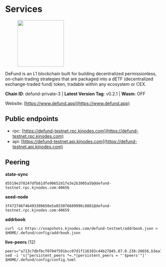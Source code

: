 # Services

<figure><img src="https://raw.githubusercontent.com/kj89/testnet_manuals/main/pingpub/logos/defund.png" width="150" alt=""><figcaption></figcaption></figure>

DeFund is an L1 blockchain built for building decentralized permissionless,  on-chain trading strategies that are packaged into a dETF (decentralized  exchange-traded fund) token, tradable within any ecosystem or CEX.

**Chain ID**: defund-private-3 | **Latest Version Tag**: v0.2.1 | **Wasm**: OFF

Website: [https://www.defund.app](https://www.defund.app)


## Public endpoints

* rpc: [https://defund-testnet.rpc.kjnodes.com](https://defund-testnet.rpc.kjnodes.com)
* api: [https://defund-testnet.api.kjnodes.com](https://defund-testnet.api.kjnodes.com)

## Peering

**state-sync**

```
d5519e378247dfb61dfe90652d1fe3e2b3005a5b@defund-testnet.rpc.kjnodes.com:40656
```

**seed-node**

```
3f472746f46493309650e5a033076689996c8881@defund-testnet.rpc.kjnodes.com:40659
```

**addrbook**
```
curl -Ls https://snapshots.kjnodes.com/defund-testnet/addrbook.json > $HOME/.defund/config/addrbook.json
```

**live-peers** (12)
```
peers="a713c7dbfbcf0704f591bcc07d1f116303c44b27@45.87.0.238:26656,b3ea7a581e2f1c1e19d2067e6cd54497914ec4ea@173.249.54.237:40656,6bbd4d421c9610e918fee90a81278e689e445d81@194.163.184.53:40656,028aa95415a9a004e57fd581d2c897f01a5b8054@80.241.211.235:26656,a7cf78c4ec7bf69731c2cc9a5c1064e71e8e27d1@38.242.251.116:26656,f02544ad936678f3c6f23897daee2c807b3d293c@45.147.199.188:26656,9e3c8603f8eb1aeacf7392701a1977668684803c@194.163.170.245:26656,edabbcbfb21c488be785f0925b0060c717440bad@92.119.112.229:26656,b712dfb6043ada3c0b981a4a5ec6b5f7658cc4d8@173.249.51.180:26656,d5519e378247dfb61dfe90652d1fe3e2b3005a5b@65.109.68.190:40656,4c291b33574d679e43f7cec340ba4befecec0724@161.97.152.115:26656,ad35b87df11c37b5f66931cd86c5dc2853aabae2@95.216.69.88:36656"
sed -i 's|^persistent_peers *=.*|persistent_peers = "'$peers'"|' $HOME/.defund/config/config.toml
```
